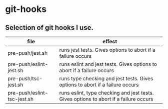 # git-hooks

## Selection of git hooks I use.

| file | effect |
| --- | --- |
| pre-push/jest.sh | runs jest tests. Gives options to abort if a failure occurs |
| pre-push/eslint-jest.sh | runs eslint and jest tests. Gives options to abort if a failure occurs |
| pre-push/tsc-jest.sh | runs type checking and jest tests. Gives options to abort if a failure occurs |
| pre-push/eslint-tsc-jest.sh | runs eslint, type checking and jest tests. Gives options to abort if a failure occurs |
